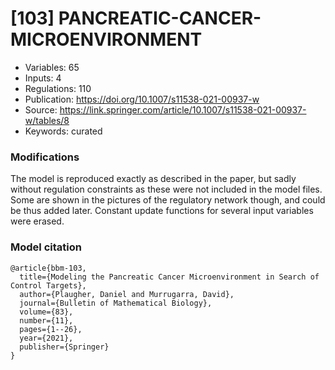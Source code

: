 # \[103\] PANCREATIC-CANCER-MICROENVIRONMENT

 - Variables: 65
 - Inputs: 4
 - Regulations: 110
 - Publication: https://doi.org/10.1007/s11538-021-00937-w
 - Source: https://link.springer.com/article/10.1007/s11538-021-00937-w/tables/8
 - Keywords: curated


### Modifications

The model is reproduced exactly as described in the paper, but sadly without regulation constraints as these were not included in the model files. Some are shown in the pictures of the regulatory network though, and could be thus added later. Constant update functions for several input variables were erased.

### Model citation

```
@article{bbm-103,
  title={Modeling the Pancreatic Cancer Microenvironment in Search of Control Targets},
  author={Plaugher, Daniel and Murrugarra, David},
  journal={Bulletin of Mathematical Biology},
  volume={83},
  number={11},
  pages={1--26},
  year={2021},
  publisher={Springer}
}
```

